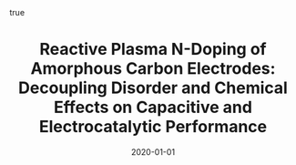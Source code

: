 ---
id: hoqueReactivePlasmaNDoping2020
title: 'Reactive Plasma N-Doping of Amorphous Carbon Electrodes: Decoupling Disorder
  and Chemical Effects on Capacitive and Electrocatalytic Performance'
date: '2020-01-01'
authors:
- Hoque, Md and Behan, James A and Creel, James and Lunney, James G and Perova, Tatiana
  S and Colavita, Paula E and others
doi: 10.3389/fchem.2020.593932
publication: 'In: *Frontiers in chemistry*'
publication_types:
- '1'
selected: false
tags: []
projects: []
math: true
url_external: '"https://doi.org/10.3389/fchem.2020.593932"'
external: true

---